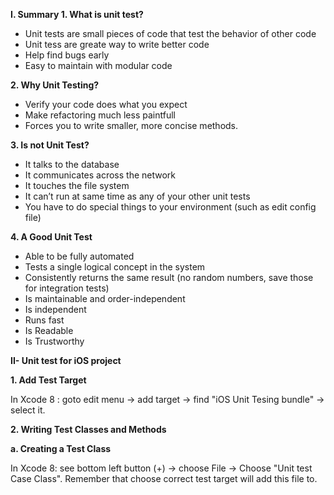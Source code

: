 <b>I. Summary </b>
<b>1. What is unit test?</b>
- Unit tests are small pieces of code that test the behavior of other code
- Unit tess are greate way to write better code
- Help find bugs early
- Easy to maintain with modular code

<b>2. Why Unit Testing?</b>
- Verify your code does what you expect
- Make refactoring much less paintfull
- Forces you to write smaller, more concise methods.

<b>3. Is not Unit Test?</b>
- It talks to the database
- It communicates across the network
- It touches the file system
- It can’t run at same time as any of your other unit tests
- You have to do special things to your environment (such as edit config file)

<b>4. A Good Unit Test</b>
- Able to be fully automated
- Tests a single logical  concept in the system
- Consistently returns the same result (no random numbers, save those for integration tests)
- Is maintainable and order-independent
- Is independent
- Runs fast
- Is Readable
- Is Trustworthy

<b>II- Unit test for iOS project</b>

<b>1. Add Test Target</b>

In Xcode 8 : goto edit menu -> add target -> find "iOS Unit Tesing bundle" -> select it.

<b>2. Writing Test Classes and Methods</b>

<b>a. Creating a Test Class</b>

In Xcode 8: see bottom left button (+) -> choose File -> Choose "Unit test Case Class". Remember that choose correct test target will add this file to.
